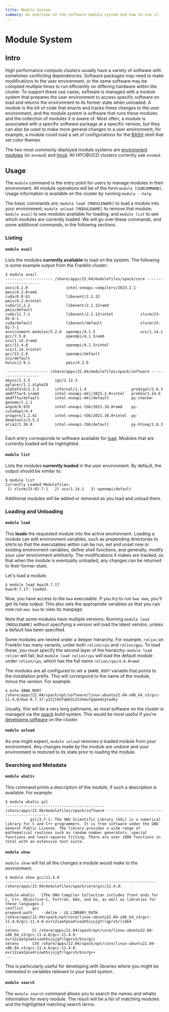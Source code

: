 ```yaml
---
title: Module System
summary: An overview of the software module system and how to use it.
---
```


# Module System

## Intro

High performance compute clusters usually have a variety of software with sometimes conflicting dependencies. Software
packages may need to make modifications to the user environment, or the same software may
be compiled multiple times to run efficiently on differing hardware within the cluster. To support these use cases,
software is managed with a module system that prepares the user environment to access specific software on load and
returns the environment to its former state when unloaded. A _module_ is the bit of code that enacts and tracks these
changes to the user environment, and the module _system_ is software that runs these modules and the collection of
modules it is aware of. Most often, a module is associated with a specific software package at a specific version, but
they can also be used to make more general changes to a user environment; for example, a module could load a set of
configurations for the [BASH](https://www.gnu.org/software/bash/) shell that set color themes.

The two most commonly deployed module systems are [environment modules](https://modules.readthedocs.io/en/latest/) (or
`envmod`) and [lmod](https://lmod.readthedocs.io/en/latest/index.html). All HPC@UCD clusters currently use `envmod`.

## Usage

The `module` command is the entry point for users to manage modules in their environment. All module operations will be
of the form `module [SUBCOMMAND]`. Usage information is available on the cluster by running `module --help`.

The basic commands are: `module load [MODULENAME]` to load a module into your environment; `module unload [MODULENAME]`
to remove that module; `module avail` to see modules available for loading; and `module list` to see which modules are
currently loaded. We will go over these commands, and some additional commands, in the following sections.

### Listing

#### `module avail`

Lists the modules **currently available** to load on the system. The following is some example output from the Franklin
cluster:

```console
$ module avail
--------------------- /share/apps/22.04/modulefiles/spack/core ----------------------
aocc/4.1.0                 intel-oneapi-compilers/2023.2.1  pmix/4.2.6+amd
cuda/8.0.61                libevent/2.1.12                  pmix/4.2.6+intel
cuda/11.2.2                libevent/2.1.12+amd              pmix/default
cuda/11.7.1                libevent/2.1.12+intel            slurm/23-02-6-1
cuda/default               libevent/default                 slurm/23-02-7-1
environment-modules/5.2.0  openmpi/4.1.5                    ucx/1.14.1
gcc/7.5.0                  openmpi/4.1.5+amd                ucx/1.14.1+amd
gcc/11.4.0                 openmpi/4.1.5+intel              ucx/1.14.1+intel
gcc/13.2.0                 openmpi/default                  ucx/default
hwloc/2.9.1                pmix/4.2.6

------------------- /share/apps/22.04/modulefiles/spack/software --------------------
abyss/2.3.5           igv/2.12.3                        pplacer/1.1.alpha19
alphafold/2.3.2       infernal/1.1.4                    prodigal/2.6.3
amdfftw/4.1+amd       intel-oneapi-mkl/2023.2.0+intel   prokka/1.14.6
amdfftw/default       intel-oneapi-mkl/default          py-checkm-genome/1.2.1
angsd/0.935           intel-oneapi-tbb/2021.10.0+amd    py-cutadapt/4.4
aragorn/1.2.41        intel-oneapi-tbb/2021.10.0+intel  py-deeptools/3.5.2
aria2/1.36.0          intel-oneapi-tbb/default          py-htseq/2.0.3
...
```

Each entry corresponds to software available for [load](modules.md#loading-and-unloading). Modules that are currently
loaded will be highlighted.

#### `module list`

Lists the modules **currently loaded** in the user environment. By default, the output should be similar to:

```console
$ module list
Currently Loaded Modulefiles:
 1) slurm/23-02-7-1   2) ucx/1.14.1   3) openmpi/default

```

Additional modules will be added or removed as you load and unload them.

### Loading and Unloading

#### `module load`

This **loads** the requested module into the active environment. Loading a module can edit environment variables, such
as prepending directories to `$PATH` so that the executables within can be run, set and unset new or existing
environment variables, define shell functions, and generally, modify your user environment arbitrarily. The
modifications it makes are tracked, so that when the module is eventually unloaded, any changes can be returned to their
former state.

Let's load a module.

```console
$ module load bwa/0.7.17
bwa/0.7.17: loaded.
```

Now, you have access to the `bwa` executable. If you try to run `bwa mem`, you'll get its help output. This also sets
the appropriate variables so that you can now run `man bwa` to view its manpage.

Note that some modules have multiple versions. Running `module load [MODULENAME]` without specifying a version will load
the latest version, unless a default has been specified.

Some modules are nested under a deeper hierarchy. For example, `relion` on Franklin has many variants, under both
`relion/cpu` and `relion/gpu`. To load these, you must specify the second layer of the hierarchy: `module load relion`
will fail, but `module load relion/cpu` will load the default module under `relion/cpu`, which has the full name
`relion/cpu/4.0.0+amd`. 

The modules are all configured to set a `$NAME_ROOT` variable that points to the installation prefix. This will
correspond to the name of the module, minus the version. For example:

```console
$ echo $BWA_ROOT
/share/apps/22.04/spack/opt/software/linux-ubuntu22.04-x86_64_v3/gcc-11.4.0/bwa-0.7.17-y22jt6d7qm63i2tohmu7gqeedxytadky
```

Usually, this will be a very long pathname, as most software on the cluster is managed via the
[spack](https://spack.readthedocs.io/en/latest/) build system. This would be most useful if you're
[developing software](developing.md) on the cluster.

#### `module unload`

As one might expect, `module unload` removes a loaded module from your environment. Any changes made by the module are
undone and your environment is restored to its state prior to loading the module.

### Searching and Metadata

#### `module whatis`

This command prints a description of the module, if such a description is available. For example:

```console
$ module whatis gsl
-------------------------------------------- /share/apps/22.04/modulefiles/spack/software --------------------------------------------
           gsl/2.7.1: The GNU Scientific Library (GSL) is a numerical library for C and C++ programmers. It is free software under the GNU General Public License. The library provides a wide range of mathematical routines such as random number generators, special functions and least-squares fitting. There are over 1000 functions in total with an extensive test suite.
```

#### `module show`

`module show` will list all the changes a module would make to the environment.

```console
$ module show gcc/11.4.0
-------------------------------------------------------------------
/share/apps/22.04/modulefiles/spack/core/gcc/11.4.0:

module-whatis	{The GNU Compiler Collection includes front ends for C, C++, Objective-C, Fortran, Ada, and Go, as well as libraries for these languages.}
conflict	gcc
prepend-path	--delim : LD_LIBRARY_PATH /share/apps/22.04/spack/opt/core/linux-ubuntu22.04-x86_64_v3/gcc-11.4.0/gcc-11.4.0-evrz2iaatpna4lvzwh5sjujgfrlqprx5/lib64
...
setenv		CC /share/apps/22.04/spack/opt/core/linux-ubuntu22.04-x86_64_v3/gcc-11.4.0/gcc-11.4.0-evrz2iaatpna4lvzwh5sjujgfrlqprx5/bin/gcc
setenv		CXX /share/apps/22.04/spack/opt/core/linux-ubuntu22.04-x86_64_v3/gcc-11.4.0/gcc-11.4.0-evrz2iaatpna4lvzwh5sjujgfrlqprx5/bin/g++
...
```

This is particularly useful for developing with libraries where you might be interested in variables relevant to your
build system.

#### `module search`

The `module search` command allows you to search the names and whatis information for every module. The result will be a
list of matching modules and the highlighted matching search terms.

